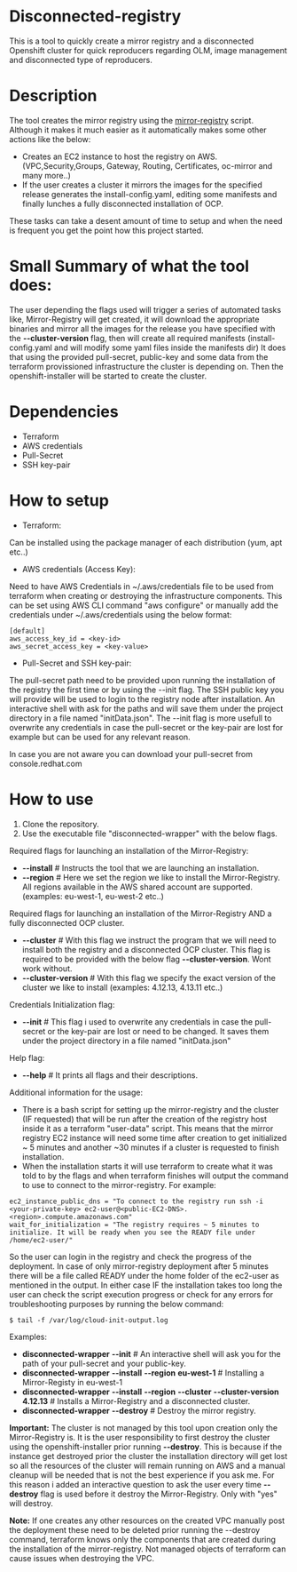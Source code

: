 # Disconnected-registry
This is a tool to quickly create a mirror registry and a disconnected Openshift cluster for quick reproducers regarding OLM, image management and disconnected type of reproducers.

# Description
The tool creates the mirror registry using the [mirror-registry](https://docs.openshift.com/container-platform/4.12/installing/disconnected_install/installing-mirroring-creating-registry.html) script.
Although it makes it much easier as it automatically makes some other actions like the below:
- Creates an EC2 instance to host the registry on AWS. (VPC,Security,Groups, Gateway, Routing, Certificates, oc-mirror and many more..)
- If the user creates a cluster it mirrors the images for the specified release generates the install-config.yaml, editing some manifests and finally lunches a fully disconnected installation of OCP.

These tasks can take a desent amount of time to setup and when the need is frequent you get the point how this project started.

# Small Summary of what the tool does:

The user depending the flags used will trigger a series of automated tasks like, Mirror-Registry will get created, it will download the appropriate binaries and mirror all the images for the release you have specified with the **--cluster-version** flag, then will create all required manifests (install-config.yaml and will modify some yaml files inside the manifests dir)
It does that using the provided pull-secret, public-key and some data from the terraform provissioned infrastructure the cluster is depending on.
Then the openshift-installer will be started to create the cluster.

# Dependencies
- Terraform
- AWS credentials
- Pull-Secret
- SSH key-pair

# How to setup
- Terraform:

Can be installed using the package manager of each distribution (yum, apt etc..)

- AWS credentials (Access Key):

Need to have AWS Credentials in ~/.aws/credentials file to be used from terraform when creating or destroying the infrastructure components.
This can be set using AWS CLI command "aws configure" or manually add the credentials under ~/.aws/credentials using the below format:
~~~
[default]
aws_access_key_id = <key-id>
aws_secret_access_key = <key-value>
~~~

- Pull-Secret and SSH key-pair:

The pull-secret path need to be provided upon running the installation of the registry the first time or by using the --init flag.
The SSH public key you will provide will be used to login to the registry node after installation.
An interactive shell with ask for the paths and will save them under the project directory in a file named "initData.json".
The --init flag is more usefull to overwrite any credentials in case the pull-secret or the key-pair are lost for example but can be used for any relevant reason.

In case you are not aware you can download your pull-secret from console.redhat.com

# How to use

1) Clone the repository.
2) Use the executable file "disconnected-wrapper" with the below flags.
   
Required flags for launching an installation of the Mirror-Registry:
- **--install** # Instructs the tool that we are launching an installation.
- **--region** # Here we set the region we like to install the Mirror-Registry. All regions available in the AWS shared account are supported. (examples: eu-west-1, eu-west-2 etc..)

Required flags for launching an installation of the Mirror-Registry AND a fully disconnected OCP cluster.
- **--cluster** # With this flag we instruct the program that we will need to install both the registry and a disconnected OCP cluster. 
This flag is required to be provided with the below flag **--cluster-version**. Wont work without.
- **--cluster-version** # With this flag we specify the exact version of the cluster we like to install (examples: 4.12.13, 4.13.11 etc..)

Credentials Initialization flag:
- **--init** # This flag i used to overwrite any credentials in case the pull-secret or the key-pair are lost or need to be changed.
It saves them under the project directory in a file named "initData.json"

Help flag:
- **--help** # It prints all flags and their descriptions.

Additional information for the usage:

- There is a bash script for setting up the mirror-registry and the cluster (IF requested) that will be run after the creation of the registry host inside it as a terraform "user-data" script. This means that the mirror registry EC2 instance will need some time after creation to get initialized ~ 5 minutes and another ~30 minutes if a cluster is requested to finish installation.
- When the installation starts it will use terraform to create what it was told to by the flags and when terraform finishes will output the command to use to connect to the mirror-registry. For example:
~~~
ec2_instance_public_dns = "To connect to the registry run ssh -i <your-private-key> ec2-user@<public-EC2-DNS>.<region>.compute.amazonaws.com"
wait_for_initialization = "The registry requires ~ 5 minutes to initialize. It will be ready when you see the READY file under /home/ec2-user/"
~~~
So the user can login in the registry and check the progress of the deployment.
In case of only mirror-registry deployment after 5 minutes there will be a file called READY under the home folder of the ec2-user as mentioned in the output.
In either case IF the installation takes too long the user can check the script execution progress or check for any errors for troubleshooting purposes by running the below command:
~~~
$ tail -f /var/log/cloud-init-output.log
~~~

Examples:

- **disconnected-wrapper** **--init** # An interactive shell will ask you for the path of your pull-secret and your public-key.
- **disconnected-wrapper** **--install** **--region** **eu-west-1** # Installing a Mirror-Registy in eu-west-1
- **disconnected-wrapper** **--install** **--region** **--cluster** **--cluster-version 4.12.13** # Installs a Mirror-Registry and a disconnected cluster.
- **disconnected-wrapper** **--destroy** # Destroy the mirror registry.

**Important:** The cluster is not managed by this tool upon creation only the Mirror-Registry is. It is the user responsibility to first destroy the cluster using the openshift-installer prior running **--destroy**.
This is because if the instance get destroyed prior the cluster the installation directory will get lost so all the resources of the cluster will remain running on AWS and a manual cleanup will be needed that is not the best experience if you ask me. 
For this reason i added an interactive question to ask the user every time **--destroy** flag is used before it destroy the Mirror-Registry. 
Only with "yes" will destroy.

**Note:** If one creates any other resources on the created VPC manually post the deployment these need to be deleted prior running the --destroy command, terraform knows only the components that are created during the installation of the mirror-registry. Not managed objects of terraform can cause issues when destroying the VPC.
